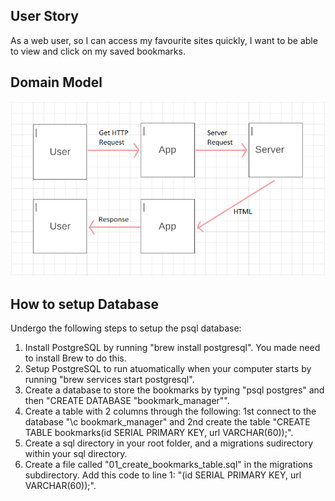 ## User Story ##
As a web user, so I can access my favourite sites quickly, I want to be able to view and click on my saved bookmarks.

## Domain Model ##
![](images/domain%20model%20bookmarks.png)

## How to setup Database ##
Undergo the following steps to setup the psql database:
1. Install PostgreSQL by running "brew install postgresql". You made need to install Brew to do this.
2. Setup PostgreSQL to run atuomatically when your computer starts by running "brew services start postgresql".
3. Create a database to store the bookmarks by typing "psql postgres" and then "CREATE DATABASE "bookmark_manager"".
4. Create a table with 2 columns through the following: 1st connect to the database "\c bookmark_manager" and 2nd create the table "CREATE TABLE bookmarks(id SERIAL PRIMARY KEY, url VARCHAR(60));".
5. Create a sql directory in your root folder, and a migrations sudirectory within your sql directory. 
6. Create a file called "01_create_bookmarks_table.sql" in the migrations subdirectory. Add this code to line 1: "(id SERIAL PRIMARY KEY, url VARCHAR(60));".